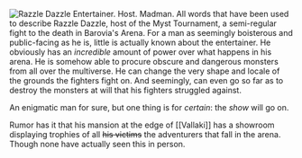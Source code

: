![Razzle Dazzle](https://cdn.discordapp.com/attachments/1209354200765698118/1209354200971214889/Ziddler..webp?ex=6614c25e&is=66024d5e&hm=1e8673b323c33ccf55118f24388dc8b89ab037d4a58ec66a12efc8d298544534&)
Entertainer. Host. Madman. All words that have been used to describe Razzle Dazzle, host of the Myst Tournament, a semi-regular fight to the death in Barovia's Arena. For a man as seemingly boisterous and public-facing as he is, little is actually known about the entertainer. He obviously has an _incredible_ amount of power over what happens in his arena. He is somehow able to procure obscure and dangerous monsters from all over the multiverse. He can change the very shape and locale of the grounds the fighters fight on. And seemingly, can even go so far as to destroy the monsters at will that his fighters struggled against.

An enigmatic man for sure, but one thing is for _certain_: the _show_ will go on.

Rumor has it that his mansion at the edge of [[Vallaki]] has a showroom displaying trophies of all ~~his victims~~ the adventurers that fall in the arena. Though none have actually seen this in person.